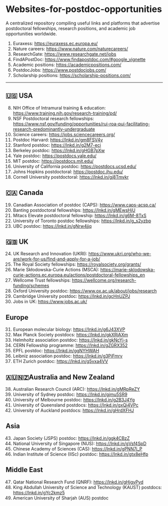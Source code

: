 # Websites-for-postdoc-opportunities
A centralized repository compiling useful links and platforms that advertise postdoctoral fellowships, research positions, and academic job opportunities worldwide.
1. Euraxess: https://euraxess.ec.europa.eu/
2. Nature careers: https://www.nature.com/naturecareers/
3. ResearchGate: https://www.researchgate.net/jobs
4. FindAPostDoc: https://www.findapostdoc.com/#google_vignette
5. Academic positions: https://academicpositions.com/
6. PostdocJobs: https://www.postdocjobs.com/
7. Scholarship positions: https://scholarship-positions.com/
---
## 🇺🇸 USA
8. NIH Office of Intramural training & education: https://www.training.nih.gov/research-training/pd/
9. NSF Postdoctoral research fellowships: https://www.nsf.gov/funding/opportunities/rui-roa-pui-facilitating-research-predominantly-undergraduate
10. Science careers: https://jobs.sciencecareers.org/
11. Postdoc Harvard: https://lnkd.in/gm8FSV4v
12. Stanford postdoc: https://lnkd.in/g2M7-eci
13. Berkeley postdoc: https://lnkd.in/gHGB7pXw
14. Yale postdoc: https://postdocs.yale.edu/
15. MIT postdoc: https://postdocs.mit.edu/
16. University of California postdoc: https://postdocs.ucsd.edu/
17. Johns Hopkins postdoctoral: https://postdoc.jhu.edu/
18. Cornell University postdoctoral: https://lnkd.in/gj8Tmvkr

## 🇨🇦 Canada
19. Canadian Association of postdoc (CAPS): https://www.caps-acsp.ca/
20. Banting postdoctoral fellowships: https://lnkd.in/gMEwsHjU
21. Mitacs Elevate postdoctoral fellowship: https://lnkd.in/g6M-8TxS
22. University of Toronto postdoc fellowships: https://lnkd.in/g_s2yzbp
23. UBC postdoc: https://lnkd.in/gNrw4jjq

## 🇬🇧 UK
24. UK Research and Innovation (UKRI): https://www.ukri.org/who-we-are/work-for-us/find-and-apply-for-a-job/
25. The Royal Society fellowships: https://royalsociety.org/grants/
26. Marie Skłodowska-Curie Actions (MSCA): https://marie-sklodowska-curie-actions.ec.europa.eu/actions/postdoctoral-fellowships_en
27. Wellcome Trust fellowships: https://wellcome.org/research-funding/schemes
28. Oxford University postdoc: https://www.ox.ac.uk/about/jobs/research
29. Cambridge University postdoc: https://lnkd.in/gcHnUZPJ
30. Jobs in UK: https://www.jobs.ac.uk/

## Europe 
31. European molecular biology: https://lnkd.in/g6J43XVP
32. Max Planck Society postdocs: https://lnkd.in/gkXRjAXm
33. Helmholtz association postdoc: https://lnkd.in/gkNcYj-s
34. CERN Fellowship programme: https://lnkd.in/gZGRX352
35. EPFL postdoc: https://lnkd.in/ggNYHWAH
36. Leibniz association postdoc: https://lnkd.in/g3PiFmrv
37. ETH Zurich postdoc: https://lnkd.in/g5vxa4VV

## 🇦🇺🇳🇿Australia and New Zealand
38. Australian Research Council (ARC): https://lnkd.in/gMRpReZY
39. University of Sydney postdoc: https://lnkd.in/gjmu5SR9
40. University of Melbourne postdoc: https://lnkd.in/g2B3J4Yg
41. University of Queensland postdocs: https://lnkd.in/gxQi4VPc
42. University of Auckland postdocs: https://lnkd.in/gHrdXFHJ

## Asia
43. Japan Society (JSPS) postdoc: https://lnkd.in/ggk4CBzZ
44. National University of Singapore (NUS): https://lnkd.in/gVsf4SpD
45. Chinese Academy of Sciences (CAS): https://lnkd.in/gPNN7j_P
46. Indian Institute of Science (IISc) postdoc: https://lnkd.in/gtx8eHfp

## Middle East
47. Qatar National Research Fund (QNRF): https://lnkd.in/gHjgyPvd
48. King Abdullah University of Science and Technology (KAUST) postdocs: https://lnkd.in/gYc2kmz5
49. American University of Sharjah (AUS) postdoc
